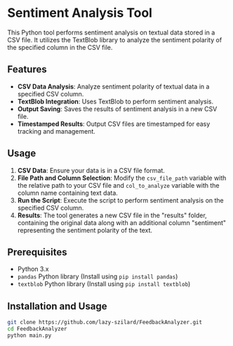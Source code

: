 # Sentiment Analysis Tool

This Python tool performs sentiment analysis on textual data stored in a CSV file. It utilizes the TextBlob library to analyze the sentiment polarity of the specified column in the CSV file.

## Features

- **CSV Data Analysis**: Analyze sentiment polarity of textual data in a specified CSV column.
- **TextBlob Integration**: Uses TextBlob to perform sentiment analysis.
- **Output Saving**: Saves the results of sentiment analysis in a new CSV file.
- **Timestamped Results**: Output CSV files are timestamped for easy tracking and management.

## Usage

1. **CSV Data**: Ensure your data is in a CSV file format.
2. **File Path and Column Selection**: Modify the `csv_file_path` variable with the relative path to your CSV file and `col_to_analyze` variable with the column name containing text data.
3. **Run the Script**: Execute the script to perform sentiment analysis on the specified CSV column.
4. **Results**: The tool generates a new CSV file in the "results" folder, containing the original data along with an additional column "sentiment" representing the sentiment polarity of the text.

## Prerequisites

- Python 3.x
- `pandas` Python library (Install using `pip install pandas`)
- `textblob` Python library (Install using `pip install textblob`)

## Installation and Usage

```bash
git clone https://github.com/lazy-szilard/FeedbackAnalyzer.git
cd FeedbackAnalyzer
python main.py

